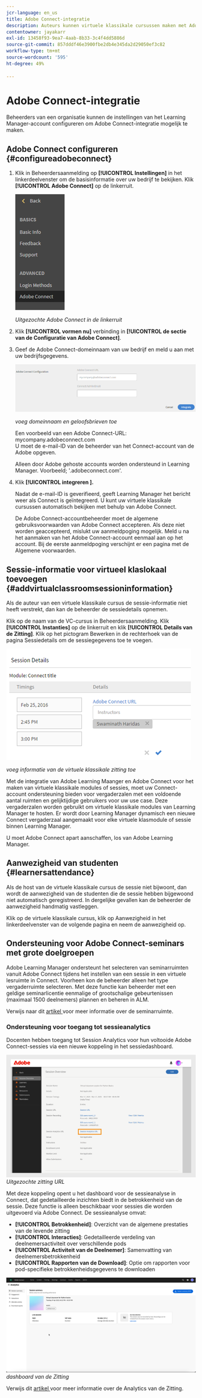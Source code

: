 ```yaml
---
jcr-language: en_us
title: Adobe Connect-integratie
description: Auteurs kunnen virtuele klassikale cursussen maken met Adobe Connect tijdens het maken van cursussen. U moet contact opnemen met de beheerder van uw organisatie om Adobe Connect voor uw Learning Manager-account in te schakelen.
contentowner: jayakarr
exl-id: 13458f93-9ea7-4aab-8b33-3c4f4dd5886d
source-git-commit: 857dddf46e3900fbe2db4e345da2d29050ef3c82
workflow-type: tm+mt
source-wordcount: '595'
ht-degree: 49%

---
```


# Adobe Connect-integratie

Beheerders van een organisatie kunnen de instellingen van het Learning Manager-account configureren om Adobe Connect-integratie mogelijk te maken.

## Adobe Connect configureren {#configureadobeconnect}

1. Klik in Beheerdersaanmelding op **[!UICONTROL Instellingen]** in het linkerdeelvenster om de basisinformatie over uw bedrijf te bekijken. Klik **[!UICONTROL Adobe Connect]** op de linkerruit.

   ![](assets/left-pane.png)

   *Uitgezochte Adobe Connect in de linkerruit*

1. Klik **[!UICONTROL vormen nu]** verbinding in **[!UICONTROL de sectie van de Configuratie van Adobe Connect]**.

   <!--![](assets/configure-now-connect.png)-->

1. Geef de Adobe Connect-domeinnaam van uw bedrijf en meld u aan met uw bedrijfsgegevens.

   ![](assets/adobeconnect-config.png)

   *voeg domeinnaam en geloofsbrieven toe*

   Een voorbeeld van een Adobe Connect-URL: mycompany.adobeconnect.com\
   U moet de e-mail-ID van de beheerder van het Connect-account van de Adobe opgeven.

   Alleen door Adobe gehoste accounts worden ondersteund in Learning Manager. Voorbeeld; &#39;.adobeconnect.com&#39;.

1. Klik **[!UICONTROL integreren &#x200B;].**

   Nadat de e-mail-ID is geverifieerd, geeft Learning Manager het bericht weer als Connect is geïntegreerd. U kunt uw virtuele klassikale cursussen automatisch bekijken met behulp van Adobe Connect.

   De Adobe Connect-accountbeheerder moet de algemene gebruiksvoorwaarden van Adobe Connect accepteren. Als deze niet worden geaccepteerd, mislukt uw aanmeldpoging mogelijk. Meld u na het aanmaken van het Adobe Connect-account eenmaal aan op het account. Bij de eerste aanmeldpoging verschijnt er een pagina met de Algemene voorwaarden.

   <!--![](assets/mail-confirmation.png)-->

## Sessie-informatie voor virtueel klaslokaal toevoegen {#addvirtualclassroomsessioninformation}

Als de auteur van een virtuele klassikale cursus de sessie-informatie niet heeft verstrekt, dan kan de beheerder de sessiedetails opnemen.

Klik op de naam van de VC-cursus in Beheerdersaanmelding. Klik **[!UICONTROL Instanties]** op de linkerruit en klik **[!UICONTROL Details van de Zitting]**.  Klik op het pictogram Bewerken in de rechterhoek van de pagina Sessiedetails om de sessiegegevens toe te voegen.

![](assets/session-creation-admin.png)

*voeg informatie van de virtuele klassikale zitting toe*

Met de integratie van Adobe Learning Maanger en Adobe Connect voor het maken van virtuele klassikale modules of sessies, moet uw Connect-account ondersteuning bieden voor vergaderzalen met een voldoende aantal ruimten en gelijktijdige gebruikers voor uw use case. Deze vergaderzalen worden gebruikt om virtuele klassikale modules van Learning Manager te hosten. Er wordt door Learning Manager dynamisch een nieuwe Connect vergaderzaal aangemaakt voor elke virtuele klasmodule of sessie binnen Learning Manager.

U moet Adobe Connect apart aanschaffen, los van Adobe Learning Manager.

## Aanwezigheid van studenten {#learnersattendance}

Als de host van de virtuele klassikale cursus de sessie niet bijwoont, dan wordt de aanwezigheid van de studenten die de sessie hebben bijgewoond niet automatisch geregistreerd. In dergelijke gevallen kan de beheerder de aanwezigheid handmatig vastleggen.

Klik op de virtuele klassikale cursus, klik op Aanwezigheid in het linkerdeelvenster van de volgende pagina en neem de aanwezigheid op.

## Ondersteuning voor Adobe Connect-seminars met grote doelgroepen

Adobe Learning Manager ondersteunt het selecteren van seminarruimten vanuit Adobe Connect tijdens het instellen van een sessie in een virtuele lesruimte in Connect. Voorheen kon de beheerder alleen het type vergaderruimte selecteren. Met deze functie kan beheerder met een geldige seminarlicentie eenmalige of grootschalige gebeurtenissen (maximaal 1500 deelnemers) plannen en beheren in ALM.

Verwijs naar dit [ artikel ](https://helpx.adobe.com/adobe-connect/using/creating-seminars.html) voor meer informatie over de seminarruimte.

### Ondersteuning voor toegang tot sessieanalytics

Docenten hebben toegang tot Session Analytics voor hun voltooide Adobe Connect-sessies via een nieuwe koppeling in het sessiedashboard.

![](assets/adobe-connect-session-url.png)
_Uitgezochte zitting URL_

Met deze koppeling opent u het dashboard voor de sessieanalyse in Connect, dat gedetailleerde inzichten biedt in de betrokkenheid van de sessie.
Deze functie is alleen beschikbaar voor sessies die worden uitgevoerd via Adobe Connect. De sessieanalyse omvat:

* **[!UICONTROL Betrokkenheid]**: Overzicht van de algemene prestaties van de levende zitting
* **[!UICONTROL Interacties]**: Gedetailleerde verdeling van deelnemersactiviteit over verschillende pods
* **[!UICONTROL Activiteit van de Deelnemer]**: Samenvatting van deelnemersbetrokkenheid
* **[!UICONTROL Rapporten van de Download]**: Optie om rapporten voor pod-specifieke betrokkenheidsgegevens te downloaden

![](assets/session-dashboard.png)
_dashboard van de Zitting_

Verwijs dit [ artikel ](https://helpx.adobe.com/in/adobe-connect/using/session-dashboard.html) voor meer informatie over de Analytics van de Zitting.

